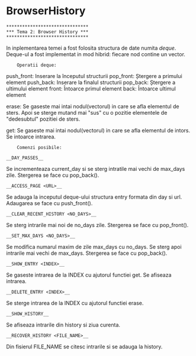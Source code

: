 BrowserHistory
==============

	*******************************
	*** Tema 2: Browser History ***
	*******************************
	

In inplementarea temei a fost folosita structura de date numita _deque_.
Deque-ul a fost implementat in mod hibrid: fiecare nod contine un vector.

		Operatii deque:
	
push_front: Inserare la începutul structurii
pop_front: Ștergere a primului element
push_back: Inserare la finalul structurii
pop_back: Ștergere a ultimului element
front: Întoarce primul element
back: Întoarce ultimul element

erase: Se gaseste mai intai nodul(vectorul) in care se afla
	   elementul de sters. Apoi se sterge mutand mai "sus"
	   cu o pozitie elementele de "dedesubtul" pozitiei de sters.
	   
get: Se gaseste mai intai nodul(vectorul) in care se afla
	 elementul de intors. Se intoarce intrarea.
	
		Comenzi posibile:
		
	__DAY_PASSES__
Se incrementeaza current_day si se sterg intratile mai vechi de max_days zile.
Stergerea se face cu pop_back().

	__ACCESS_PAGE <URL>__
Se adauga la inceputul deque-ului structura entry formata din day si url.
Adaugarea se face cu push_front().

	__CLEAR_RECENT_HISTORY <NO_DAYS>__
Se sterg intrarile mai noi de no_days zile.
Stergerea se face cu pop_front().

	__SET_MAX_DAYS <NO_DAYS>__
Se modifica numarul maxim de zile max_days cu no_days.
Se sterg apoi intrarile mai vechi de max_days.
Stergerea se face cu pop_back().

	__SHOW_ENTRY <INDEX>__
Se gaseste intrarea de la INDEX cu ajutorul functiei get.
Se afiseaza intrarea.

	__DELETE_ENTRY <INDEX>__
Se sterge intrarea de la INDEX cu ajutorul functiei erase.

	__SHOW_HISTORY__
Se afiseaza intrarile din history si ziua curenta.

	__RECOVER_HISTORY <FILE_NAME>__
Din fisierul FILE_NAME se citesc intrarile si se adauga la history.
